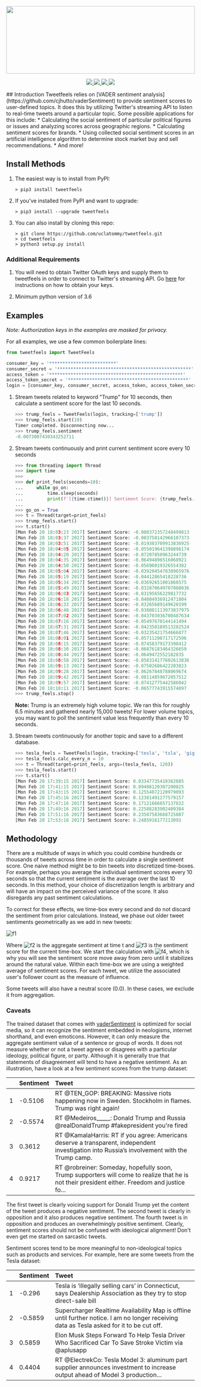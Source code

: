 <image src="https://uclatommy.github.io/tweetfeels/images/tweetfeels.svg" width="100%" height="180">
<p align="center">
<a href="https://travis-ci.org/uclatommy/tweetfeels">
    <image src="https://travis-ci.org/uclatommy/tweetfeels.svg?branch=master">
</a>
<a href="https://github.com/uclatommy/tweetfeels/issues">
     <img src="https://img.shields.io/github/issues/uclatommy/tweetfeels.svg">
</a>
<a href="https://www.python.org/">
     <img src="https://img.shields.io/badge/python-3.6%2B-blue.svg">
</a>
<a href="https://www.clahub.com/agreements/uclatommy/tweetfeels">
     <img src="https://img.shields.io/badge/CLA-open-brightgreen.svg">
</a>
</p>
## Introduction
Tweetfeels relies on [VADER sentiment analysis](https://github.com/cjhutto/vaderSentiment) to provide sentiment scores to user-defined topics. It does this by utilizing Twitter's streaming API to listen to real-time tweets around a particular topic. Some possible applications for this include:
* Calculating the social sentiment of particular political figures or issues and analyzing scores across geographic regions.
* Calculating sentiment scores for brands.
* Using collected social sentiment scores in an artificial intelligence algorithm to determine stock market buy and sell recommendations.
* And more!

## Install Methods
1. The easiest way is to install from PyPI:
    ```
    > pip3 install tweetfeels
    ```

2. If you've installed from PyPI and want to upgrade:
    ```
    > pip3 install --upgrade tweetfeels
    ```

3. You can also install by cloning this repo:
    ```
    > git clone https://github.com/uclatommy/tweetfeels.git
    > cd tweetfeels
    > python3 setup.py install
    ```

### Additional Requirements
1. You will need to obtain Twitter OAuth keys and supply them to tweetfeels in order to connect to Twitter's streaming API. Go [here](https://twittercommunity.com/t/how-to-get-my-api-key/7033) for instructions on how to obtain your keys.

2. Minimum python version of 3.6

## Examples
*Note: Authorization keys in the examples are masked for privacy.*

For all examples, we use a few common boilerplate lines:
```python
from tweetfeels import TweetFeels

consumer_key = '*************************'
consumer_secret = '**************************************************'
access_token = '**************************************************'
access_token_secret = '*********************************************'
login = [consumer_key, consumer_secret, access_token, access_token_secret]
```

1. Stream tweets related to keyword "Trump" for 10 seconds, then calculate a sentiment score for the last 10 seconds.
    ```python
    >>> trump_feels = TweetFeels(login, tracking=['trump'])
    >>> trump_feels.start(10)
    Timer completed. Disconnecting now...
    >>> trump_feels.sentiment
    -0.0073007430343252711
    ```

2. Stream tweets continuously and print current sentiment score every 10 seconds
    ```python
    >>> from threading import Thread
    >>> import time
    >>>
    >>> def print_feels(seconds=10):
    ...     while go_on:
    ...         time.sleep(seconds)
    ...         print(f'[{time.ctime()}] Sentiment Score: {trump_feels.sentiment}')
    ...
    >>> go_on = True
    >>> t = Thread(target=print_feels)
    >>> trump_feels.start()
    >>> t.start()
    [Mon Feb 20 18:03:23 2017] Sentiment Score: -0.008372357248499813
    [Mon Feb 20 18:03:37 2017] Sentiment Score: -0.003758142966107373
    [Mon Feb 20 18:03:51 2017] Sentiment Score: -0.019303709913836925
    [Mon Feb 20 18:04:05 2017] Sentiment Score: -0.055019641398896174
    [Mon Feb 20 18:04:20 2017] Sentiment Score: -0.07207850963244739
    [Mon Feb 20 18:04:35 2017] Sentiment Score: -0.06494896516068921
    [Mon Feb 20 18:04:50 2017] Sentiment Score: -0.05696019326554382
    [Mon Feb 20 18:05:04 2017] Sentiment Score: -0.039204547830965976
    [Mon Feb 20 18:05:19 2017] Sentiment Score: -0.04412865418228736
    [Mon Feb 20 18:05:34 2017] Sentiment Score: -0.03692651001868575
    [Mon Feb 20 18:05:49 2017] Sentiment Score: -0.032870649707088036
    [Mon Feb 20 18:06:03 2017] Sentiment Score: -0.03195656229817732
    [Mon Feb 20 18:06:18 2017] Sentiment Score: -0.04804936912471804
    [Mon Feb 20 18:06:33 2017] Sentiment Score: -0.03265689149620199
    [Mon Feb 20 18:06:48 2017] Sentiment Score: -0.038081113973837975
    [Mon Feb 20 18:07:02 2017] Sentiment Score: -0.043703036700487634
    [Mon Feb 20 18:07:16 2017] Sentiment Score: -0.05497670144141494
    [Mon Feb 20 18:07:31 2017] Sentiment Score: -0.042350189513282524
    [Mon Feb 20 18:07:46 2017] Sentiment Score: -0.03235421754666877
    [Mon Feb 20 18:08:01 2017] Sentiment Score: -0.05711208717172596
    [Mon Feb 20 18:08:15 2017] Sentiment Score: -0.07458379173398412
    [Mon Feb 20 18:08:30 2017] Sentiment Score: -0.06876183464326659
    [Mon Feb 20 18:08:44 2017] Sentiment Score: -0.0649472552182835
    [Mon Feb 20 18:08:58 2017] Sentiment Score: -0.058314177602613836
    [Mon Feb 20 18:09:13 2017] Sentiment Score: -0.07502686422203823
    [Mon Feb 20 18:09:28 2017] Sentiment Score: -0.06267848788069674
    [Mon Feb 20 18:09:42 2017] Sentiment Score: -0.08114859672057512
    [Mon Feb 20 18:09:57 2017] Sentiment Score: -0.07412775442586042
    [Mon Feb 20 18:10:11 2017] Sentiment Score: -0.06577743915574097
    >>> trump_feels.stop()
    ```
    **Note:** Trump is an extremely high volume topic. We ran this for roughly 6.5 minutes and gathered nearly 15,000 tweets! For lower volume topics, you may want to poll the sentiment value less frequently than every 10 seconds.

3. Stream tweets continuously for another topic and save to a different database.
    ```python
    >>> tesla_feels = TweetFeels(login, tracking=['tesla', 'tsla', 'gigafactory', 'elonmusk'], db='tesla.sqlite')
    >>> tesla_feels.calc_every_n = 10
    >>> t = Thread(target=print_feels, args=(tesla_feels, 120))
    >>> tesla_feels.start()
    >>> t.start()
    [Mon Feb 20 17:39:15 2017] Sentiment Score: 0.03347735418362685
    [Mon Feb 20 17:41:15 2017] Sentiment Score: 0.09408120307200825
    [Mon Feb 20 17:43:15 2017] Sentiment Score: 0.12554072120979093
    [Mon Feb 20 17:45:16 2017] Sentiment Score: 0.12381491277579157
    [Mon Feb 20 17:47:16 2017] Sentiment Score: 0.17121666657137832
    [Mon Feb 20 17:49:16 2017] Sentiment Score: 0.22588283902409384
    [Mon Feb 20 17:51:16 2017] Sentiment Score: 0.23587583668725887
    [Mon Feb 20 17:53:16 2017] Sentiment Score: 0.2485916177213093
    ```

## Methodology
There are a multitude of ways in which you could combine hundreds or thousands of tweets across time in order to calculate a single sentiment score. One naive method might be to bin tweets into discretized time-boxes. For example, perhaps you average the individual sentiment scores every 10 seconds so that the current sentiment is the average over the last 10 seconds. In this method, your choice of discretization length is arbitrary and will have an impact on the perceived variance of the score. It also disregards any past sentiment calculations.

To correct for these effects, we time-box every second and do not discard the sentiment from prior calculations. Instead, we phase out older tweet sentiments geometrically as we add in new tweets:

![f1]

Where ![f2] is the aggregate sentiment at time t and ![f3] is the sentiment score for the current time-box. We start the calculation with ![f4], which is why you will see the sentiment score move away from zero until it stabilizes around the natural value. Within each time-box we are using a weighted average of sentiment scores. For each tweet, we utilize the associated user's follower count as the measure of influence.

Some tweets will also have a neutral score (0.0). In these cases, we exclude it from aggregation.

[f1]: http://chart.apis.google.com/chart?cht=tx&chl=S_{t}=0.99S_{t-1}%2B0.01s_t
[f2]: http://chart.apis.google.com/chart?cht=tx&chl=S_t
[f3]: http://chart.apis.google.com/chart?cht=tx&chl=s_t
[f4]: http://chart.apis.google.com/chart?cht=tx&chl=S_0=0

### Caveats
The trained dataset that comes with [vaderSentiment](https://github.com/cjhutto/vaderSentiment) is optimized for social media, so it can recognize the sentiment embedded in neologisms, internet shorthand, and even emoticons. However, it can only measure the aggregate sentiment value of a sentence or group of words. It does not measure whether or not a tweet agrees or disagrees with a particular ideology, political figure, or party. Although it is generally true that statements of disagreement will tend to have a negative sentiment. As an illustration, have a look at a few sentiment scores from the trump dataset:

| | Sentiment | Tweet |
| :---: | :--- | :--- |
| 1 | -0.5106 | RT @TEN_GOP: BREAKING: Massive riots happening now in Sweden. Stockholm in flames. Trump was right again! |
| 2 | -0.5574 | RT @Medeiros_____: Donald Trump and Russia @realDonaldTrump  #fakepresident  you're  fired |
| 3 | 0.3612 | RT @KamalaHarris: RT if you agree: Americans deserve a transparent, independent investigation into Russia’s involvement with the Trump camp. |
| 4 | 0.9217 | RT @robreiner: Someday, hopefully soon, Trump supporters will come to realize that he is not their president either. Freedom and justice fo… |

The first tweet is clearly voicing support for Donald Trump yet the content of the tweet produces a negative sentiment. The second tweet is clearly in opposition and it also produces negative sentiment. The fourth tweet is in opposition and produces an overwhelmingly positive sentiment. Clearly, sentiment scores should not be confused with ideological alignment! Don't even get me started on sarcastic tweets.

Sentiment scores tend to be more meaningful to non-ideological topics such as products and services. For example, here are some tweets from the Tesla dataset:

| | Sentiment | Tweet |
| :---: | :--- | :--- |
| 1 | -0.296 | Tesla is ‘illegally selling cars’ in Connecticut, says Dealership Association as they try to stop direct-sale bill |
| 2 | -0.5859 | Supercharger Realtime Availability Map is offline until further notice. I am no longer receiving data as Tesla asked for it to be cut off. |
| 3 | 0.5859 | Elon Musk Steps Forward To Help Tesla Driver Who Sacrificed Car To Save Stroke Victim via @aplusapp |
| 4 | 0.4404 | RT @ElectrekCo: Tesla Model 3: aluminum part supplier announces investment to increase output ahead of Model 3 production…  |
